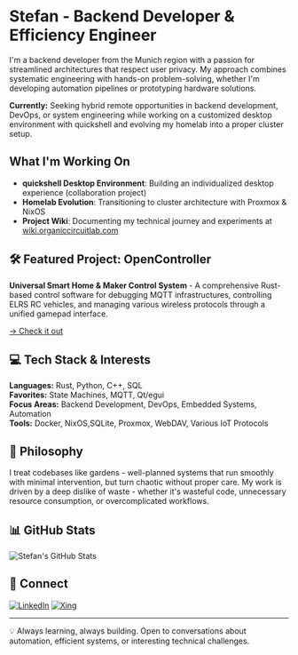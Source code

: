 # Stefan - Backend Developer & Efficiency Engineer

I'm a backend developer from the Munich region with a passion for streamlined architectures that respect user privacy. My approach combines systematic engineering with hands-on problem-solving, whether I'm developing automation pipelines or prototyping hardware solutions.

**Currently:** Seeking hybrid remote opportunities in backend development, DevOps, or system engineering while working on a customized desktop environment with quickshell and evolving my homelab into a proper cluster setup.

## What I'm Working On

- **quickshell Desktop Environment**:  Building an individualized desktop experience (collaboration project)
- **Homelab Evolution**: Transitioning to cluster architecture with Proxmox & NixOS
- **Project Wiki**: Documenting my technical journey and experiments at [wiki.organiccircuitlab.com](https://wiki.organiccircuitlab.com)

## 🛠️ Featured Project: OpenController

**Universal Smart Home & Maker Control System** - A comprehensive Rust-based control software for debugging MQTT infrastructures, controlling ELRS RC vehicles, and managing various wireless protocols through a unified gamepad interface.

[→ Check it out](https://github.com/St33f3n/opencontroller)

## 💻 Tech Stack & Interests

**Languages:** Rust, Python, C++, SQL  
**Favorites:** State Machines, MQTT, Qt/egui  
**Focus Areas:** Backend Development, DevOps, Embedded Systems, Automation  
**Tools:** Docker, NixOS,SQLite, Proxmox, WebDAV, Various IoT Protocols

## 🌱 Philosophy

I treat codebases like gardens - well-planned systems that run smoothly with minimal intervention, but turn chaotic without proper care. My work is driven by a deep dislike of waste - whether it's wasteful code, unnecessary resource consumption, or overcomplicated workflows.

## 📊 GitHub Stats

![Stefan's GitHub Stats](https://github-readme-stats.vercel.app/api/top-langs/?username=St33f3n&layout=compact&theme=default)

## 🔗 Connect

[![LinkedIn](https://img.shields.io/badge/LinkedIn-0077B5?style=for-the-badge&logo=linkedin&logoColor=white)](https://www.linkedin.com/in/stefan-simmeth-8a529737a)
[![Xing](https://img.shields.io/badge/Xing-026466?style=for-the-badge&logo=xing&logoColor=white)](https://www.xing.com/profile/Stefan_Simmeth3/web_profiles)

---
💡 Always learning, always building. Open to conversations about automation, efficient systems, or interesting technical challenges.
